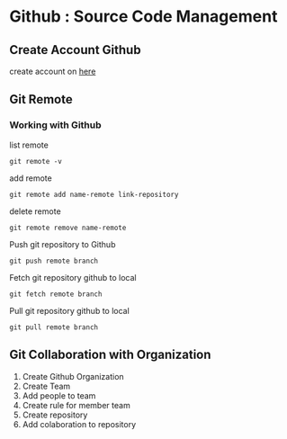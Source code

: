 # Github : Source Code Management

## Create Account Github
create account on [here](https://github.com/)
## Git Remote
### Working with Github
list remote
```
git remote -v
```

add remote
```
git remote add name-remote link-repository
```

delete remote
```
git remote remove name-remote
```

Push git repository to Github
```
git push remote branch
```

Fetch git repository github to local
```
git fetch remote branch
```

Pull git repository github to local
```
git pull remote branch
```

## Git Collaboration with Organization
1. Create Github Organization
2. Create Team
3. Add people to team
4. Create rule for member team
5. Create repository
6. Add colaboration to repository

